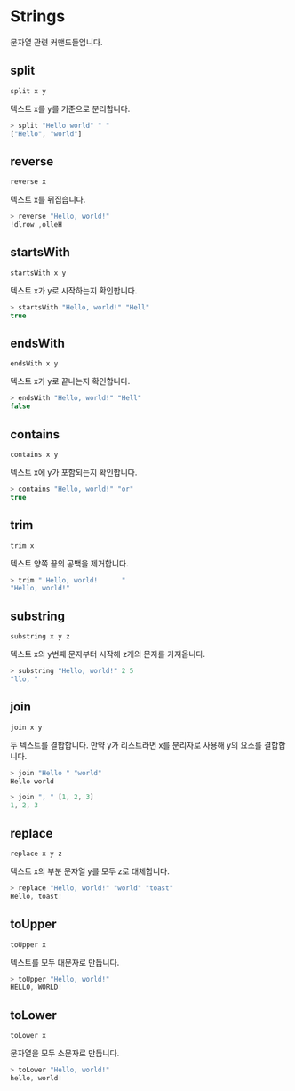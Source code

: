 # Strings

문자열 관련 커맨드들입니다.

## split

`split x y`

텍스트 x를 y를 기준으로 분리합니다.

```js
> split "Hello world" " "
["Hello", "world"]
```

## reverse

`reverse x`

텍스트 x를 뒤집습니다.

```js
> reverse "Hello, world!"
!dlrow ,olleH
```

## startsWith

`startsWith x y`

텍스트 x가 y로 시작하는지 확인합니다.

```js
> startsWith "Hello, world!" "Hell"
true
```

## endsWith

`endsWith x y`

텍스트 x가 y로 끝나는지 확인합니다.

```js
> endsWith "Hello, world!" "Hell"
false
```

## contains

`contains x y`

텍스트 x에 y가 포함되는지 확인합니다.

```js
> contains "Hello, world!" "or"
true
```

## trim

`trim x`

텍스트 양쪽 끝의 공백을 제거합니다.

```js
> trim " Hello, world!      "
"Hello, world!"
```

## substring

`substring x y z`

텍스트 x의 y번째 문자부터 시작해 z개의 문자를 가져옵니다.

```js
> substring "Hello, world!" 2 5
"llo, "
```

## join

`join x y`

두 텍스트를 결합합니다. 만약 y가 리스트라면 x를 분리자로 사용해 y의 요소를 결합합니다.

```js
> join "Hello " "world"
Hello world

> join ", " [1, 2, 3]
1, 2, 3
```

## replace

`replace x y z`

텍스트 x의 부분 문자열 y를 모두 z로 대체합니다.

```js
> replace "Hello, world!" "world" "toast"
Hello, toast!
```

## toUpper

`toUpper x`

텍스트를 모두 대문자로 만듭니다.

```js
> toUpper "Hello, world!"
HELLO, WORLD!
```

## toLower

`toLower x`

문자열을 모두 소문자로 만듭니다.

```js
> toLower "Hello, world!"
hello, world!
```